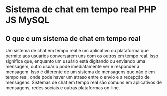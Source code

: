 # Sistema de chat em tempo real PHP JS MySQL
<h2>O que e um sistema de chat em tempo real</h2>
<p>Um sistema de chat em tempo real é um aplicativo ou plataforma que permite aos usuários conversarem uns com os outros em tempo real. Isso significa que, enquanto um usuário está digitando ou enviando uma mensagem, outro usuário pode imediatamente ver e responder à mensagem. Isso é diferente de um sistema de mensagens que não é em tempo real, onde pode haver um atraso entre o envio e a recepção de mensagens. Sistemas de chat em tempo real são comuns em aplicativos de mensagens, redes sociais e outras plataformas on-line.</p>
